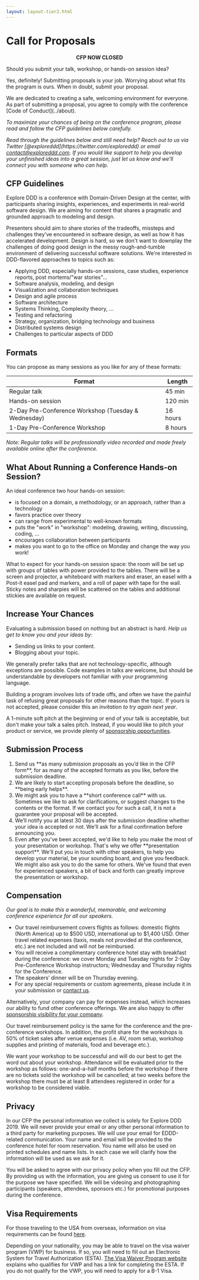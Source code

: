 ```yaml
---
layout: layout-tier2.html
---
```

<div class="container section page about">

  <h1 class="section-header">Call for Proposals</h1>

  <p style="text-align: center;"><strong>CFP NOW CLOSED</strong></p>

  <p>Should you submit your talk, workshop, or hands-on session idea?</p>

  <p>Yes, definitely! Submitting proposals is your job. Worrying about what fits the program is ours. When in doubt, submit your proposal.</p>

  <p>We are dedicated to creating a safe, welcoming environment for everyone. As part of submitting a proposal, you agree to comply with the conference [Code of Conduct](../about).</p>

  <p><em>To maximize your chances of being on the conference program, please read and follow the CFP guidelines below carefully.</em></p>

  <p><em>Read through the guidelines below and still need help? Reach out to us via Twitter [@exploreddd](https://twitter.com/exploreddd) or email <a href="mailto:contact@exploreddd.com">contact@exploreddd.com</a>. If you would like support to help you develop your unfinished ideas into a great session, just let us know and we'll connect you with someone who can help.</em>
  </p>

  <h2 class="page-subheader">CFP Guidelines</h2>

  <p>Explore DDD is a conference with Domain-Driven Design at the center, with participants sharing insights, experiences, and experiments in real-world software design. We are aiming for content that shares a pragmatic and grounded approach to modeling and design.<p>

  <p>Presenters should aim to share stories of the tradeoffs, missteps and challenges they’ve encountered in software design, as well as how it has accelerated development. Design is hard, so we don't want to downplay the challenges of doing good design in the messy rough-and-tumble environment of delivering successful software solutions. We're interested in DDD-flavored approaches to topics such as:</p>

  <ul>
    <li>Applying DDD, especially hands-on sessions, case studies, experience reports, post mortems/"war stories"…</li>
    <li>Software analysis, modeling, and design</li>
    <li>Visualization and collaboration techniques</li>
    <li>Design and agile process</li>
    <li>Software architecture</li>
    <li>Systems Thinking, Complexity theory, …</li>
    <li>Testing and refactoring</li>
    <li>Strategy, organization, bridging technology and business</li>
    <li>Distributed systems design</li>
    <li>Challenges to particular aspects of DDD</li>
  </ul>

  <h2 class="page-subheader">Formats</h2>

  <p>You can propose as many sessions as you like for any of these formats:</p>

  <div class="table-responsive">
    <table class="table table-striped">
    <thead>
    <tr>
      <th>Format</th>
      <th>Length</th>
    </tr>
    </thead>
    <tbody>
    <tr>
      <td>Regular talk</td>
      <td>45 min</td>
    </tr>
    <tr>
      <td>Hands-on session</td>
      <td>120 min</td>
    </tr>
    <tr>
      <td>2-Day Pre-Conference Workshop (Tuesday &amp; Wednesday)</td>
      <td>16 hours</td>
    </tr>
    <tr>
    <td>1-Day Pre-Conference Workshop</td>
    <td>8 hours</td>
    </tr>
    </tbody>
    </table>
  </div>

  <p><em>Note: Regular talks will be professionally video recorded and made freely available online after the conference.</em></p>

  <h2 class="page-subheader">What About Running a Conference Hands-on Session?</h2>

  <p>An ideal conference two hour hands-on session:</p>

  <ul>
    <li>is focused on a domain, a methodology, or an approach, rather than a technology</li>
    <li>favors practice over theory</li>
    <li>can range from experimental to well-known formats</li>
    <li>puts the "work" in "workshop": modeling, drawing, writing, discussing, coding, …</li>
    <li>encourages collaboration between participants</li>
    <li>makes you want to go to the office on Monday and change the way you work!</li>
  </ul>

  <p>What to expect for your hands-on session space:  the room will be set up with groups of tables with power provided to the tables.  There will be a screen and projector, a whiteboard with markers and eraser, an easel with a Post-it easel pad and markers, and a roll of paper with tape for the wall.  Sticky notes and sharpies will be scattered on the tables and additional stickies are available on request.</p>

  <h2 class="page-subheader">Increase Your Chances</h2>

  <p>Evaluating a submission based on nothing but an abstract is hard. <em>Help us get to know you and your ideas by:</em></p>

  <ul>
  <li>Sending us links to your content.</li>
  <li>Blogging about your topic.</li>
  </ul>

  <p>We generally prefer talks that are not technology-specific, although exceptions are possible. Code examples in talks are welcome, but should be understandable by developers not familiar with your programming language.</p>

  <p>Building a program involves lots of trade offs, and often we have the painful task of refusing great proposals for other reasons than the topic. If yours is not accepted, please consider this an <em>invitation to try again next year</em>.</p>

  <p>A 1-minute soft pitch at the beginning or end of your talk is acceptable, but don't make your talk a sales pitch. Instead, if you would like to pitch your product or service, we provide plenty of <a href="../sponsors/Explore DDD 2019 Sponsorship Opportunities.pdf">sponsorship opportunities</a>.</p>

  <h2 class="page-subheader">Submission Process</h2>

  <ol>
    <li>Send us **as many submission proposals as you’d like in the CFP form**, for as many of the accepted formats as you like, before the submission deadline.</li>
    <li>We are likely to start accepting proposals before the deadline, so **being early helps**.</li>
    <li>We might ask you to have a **short conference call** with us. Sometimes we like to ask for clarifications, or suggest changes to the contents or the format. If we contact you for such a call, it is not a guarantee your proposal will be accepted.</li>
    <li>We’ll notify you at latest 30 days after the submission deadline whether your idea is accepted or not. We'll ask for a final confirmation before announcing you.</li>
    <li>Even after you've been accepted, we'd like to help you make the most of your presentation or workshop. That's why we offer **presentation support**. We'll put you in touch with other speakers, to help you develop your material, be your sounding board, and give you feedback. We might also ask you to do the same for others. We've found that even for experienced speakers, a bit of back and forth can greatly improve the presentation or workshop. </li>
  </ol>

  <h2 class="page-subheader">Compensation</h2>

  <p><em>Our goal is to make this a wonderful, memorable, and welcoming conference experience for all our speakers.</em></p>

  <ul>
    <li>Our travel reimbursement covers flights as follows:  domestic flights (North America) up to $500 USD, international up to $1,400 USD.  Other travel related expenses (taxis, meals not provided at the conference, etc.) are not included and will not be reimbursed.</li>
    <li>You will receive a complimentary conference hotel stay with breakfast during the conference: we cover Monday and Tuesday nights for 2-Day Pre-Conference Workshop instructors; Wednesday and Thursday nights for the Conference.</li>
    <li>The speakers’ dinner will be on Thursday evening.</li>
    <li>For any special requirements or custom agreements, please include it in your submission or <a href="mailto:contact@exploreddd.com">contact us</a>.</li>
  </ul>

  <p>Alternatively, your company can pay for expenses instead, which increases our ability to fund other conference offerings. We are also happy to offer <a href="../sponsors/Explore DDD 2019 Sponsorship Opportunities.pdf">sponsorship visibility for your company</a>.</p>

  <p>Our travel reimbursement policy is the same for the conference and the pre-conference workshops.  In addition, the profit share for the workshops is 50% of ticket sales after venue expenses (i.e.  AV, room setup, workshop supplies and printing of materials, food and beverage etc.).</p>

  <p>We want your workshop to be successful and will do our best to get the word out about your workshop.  Attendance will be evaluated prior to the workshop as follows:  one-and-a-half months before the workshop if there are no tickets sold the workshop will be cancelled; at two weeks before the workshop there must be at least 8 attendees registered in order for a workshop to be considered viable.</p>

  <h2 class="page-subheader">Privacy</h2>
  <p>In our CFP the personal information we collect is solely for Explore DDD 2019. We will never provide your email or any other personal information to a third party for marketing purposes.  We will use your email for EDDD-related communication. Your name and email will be provided to the conference hotel for room reservation. You name will also be used on printed schedules and name lists.  In each case we will clarify how the information will be used as we ask for it.</p>
  <p>You will be asked to agree with our privacy policy when you fill out the CFP. By providing us with the information, you are giving us consent to use it for the purpose we have specified.  We will be videoing and photographing participants (speakers, attendees, sponsors etc.) for promotional purposes during the conference.</p>

  <h2 class="page-subheader">Visa Requirements</h2>
  <p>For those traveling to the USA from overseas, information on visa requirements can be found <a href="https://travel.state.gov/content/travel/en/us-visas/tourism-visit/visitor.html ">here</a>.</p>
  <p>Depending on your nationality, you may be able to travel on the visa waiver program (VWP) for business. If so, you will need to fill out an Electronic System for Travel Authorization (ESTA). <a href="https://travel.state.gov/content/travel/en/us-visas/tourism-visit/visa-waiver-program.html">The Visa Waiver Program website</a> explains who qualifies for VWP and has a link for completing the ESTA.  If you do not qualify for the VWP, you will need to apply for a B-1 Visa.</p>

</div>